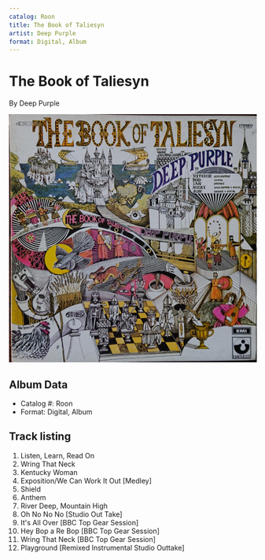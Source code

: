 ```yaml
---
catalog: Roon
title: The Book of Taliesyn
artist: Deep Purple
format: Digital, Album
---
```


# The Book of Taliesyn

By Deep Purple

![](../../assets/albumcovers/Deep_Purple-The_Book_of_Taliesyn.png)

## Album Data

- Catalog #: Roon
- Format: Digital, Album


## Track listing


1. Listen, Learn, Read On
2. Wring That Neck
3. Kentucky Woman
4. Exposition/We Can Work It Out [Medley]
5. Shield
6. Anthem
7. River Deep, Mountain High
8. Oh No No No [Studio Out Take]
9. It's All Over [BBC Top Gear Session]
10. Hey Bop a Re Bop [BBC Top Gear Session]
11. Wring That Neck [BBC Top Gear Session]
12. Playground [Remixed Instrumental Studio Outtake]

